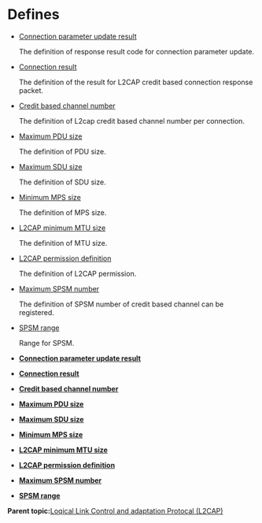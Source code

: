 # Defines

-   [Connection parameter update result](GUID-C35721F1-C7BA-41E0-8385-5332C466D116.md)

    The definition of response result code for connection parameter update.

-   [Connection result](GUID-B36EE1E9-1E66-4E0D-AE40-5D3E1A717AD3.md)

    The definition of the result for L2CAP credit based connection response packet.

-   [Credit based channel number](GUID-75A8E645-3A17-42A9-BA4B-9D036AB2B28E.md)

    The definition of L2cap credit based channel number per connection.

-   [Maximum PDU size](GUID-558BC684-B811-4516-BA33-E96825287EC9.md)

    The definition of PDU size.

-   [Maximum SDU size](GUID-153239C5-D97F-41B6-95AD-467048F32CB7.md)

    The definition of SDU size.

-   [Minimum MPS size](GUID-9AE93CED-8A79-4858-B3EE-4B0066124CF6.md)

    The definition of MPS size.

-   [L2CAP minimum MTU size](GUID-FBCEBC40-FB7A-4329-A779-7AB225D71C2D.md)

    The definition of MTU size.

-   [L2CAP permission definition](GUID-C37E4357-B8CD-4529-B75C-894F0E0AF675.md)

    The definition of L2CAP permission.

-   [Maximum SPSM number](GUID-5A7208D7-81D9-4C7C-82BD-F9753F4B3011.md)

    The definition of SPSM number of credit based channel can be<br /> registered.

-   [SPSM range](GUID-F94687EA-DFF0-424A-A1B5-E8A5D1282A4C.md)

    Range for SPSM.


-   **[Connection parameter update result](GUID-C35721F1-C7BA-41E0-8385-5332C466D116.md)**  

-   **[Connection result](GUID-B36EE1E9-1E66-4E0D-AE40-5D3E1A717AD3.md)**  

-   **[Credit based channel number](GUID-75A8E645-3A17-42A9-BA4B-9D036AB2B28E.md)**  

-   **[Maximum PDU size](GUID-558BC684-B811-4516-BA33-E96825287EC9.md)**  

-   **[Maximum SDU size](GUID-153239C5-D97F-41B6-95AD-467048F32CB7.md)**  

-   **[Minimum MPS size](GUID-9AE93CED-8A79-4858-B3EE-4B0066124CF6.md)**  

-   **[L2CAP minimum MTU size](GUID-FBCEBC40-FB7A-4329-A779-7AB225D71C2D.md)**  

-   **[L2CAP permission definition](GUID-C37E4357-B8CD-4529-B75C-894F0E0AF675.md)**  

-   **[Maximum SPSM number](GUID-5A7208D7-81D9-4C7C-82BD-F9753F4B3011.md)**  

-   **[SPSM range](GUID-F94687EA-DFF0-424A-A1B5-E8A5D1282A4C.md)**  


**Parent topic:**[Loqical Link Control and adaptation Protocal \(L2CAP\)](GUID-0AC9BDBE-BD8E-4F05-BB14-137F4DC7422E.md)

